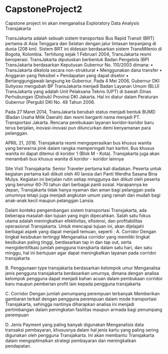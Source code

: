 # CapstoneProject2
Capstone project ini akan menganalisa Exploratory Data Analysis Transjakarta

TransJakarta adalah sebuah sistem transportasi Bus Rapid Transit (BRT) pertama di Asia Tenggara dan Selatan dengan jalur lintasan terpanjang di dunia (208 km). Sistem BRT ini didesain berdasarkan sistem TransMilenio di Bogota, Kolombia. Terhitung sejak 1 Februari 2004, TransJakarta resmi beroperasi. TransJakarta diputuskan berbentuk Badan Pengelola (BP) TransJakarta berdasarkan Keputusan Gubernur No. 110/2003 dimana: • TransJakarta dikelola secara non-struktural • Menggunakan dana transfer • Anggaran yang fleksibel • Pendapatan yang dapat disetor • Bertanggungjawab langsung ke Gubernur. Pada 4 Mei 2006, Gubernur DKI Sutiyoso mengubah BP TransJakarta menjadi Badan Layanan Umum (BLU) TransJakarta yang adalah Unit Pelaksana Teknis (UPT) di bawah Dinas Perhubungan (Dishub) Provinsi DKI Jakarta. Hal ini diatur dalam Peraturan Gubernur (Pergub) DKI No. 48 Tahun 2006. 

Pada 27 Maret 2014, TransJakarta berubah status menjadi bentuk BUMD (Badan Usaha Milik Daerah) dan resmi berganti nama menjadi PT. Transportasi Jakarta. Rencana pembukaan layanan koridor-koridor baru terus berjalan, inovasi-inovasi pun diluncurkan demi kenyamanan para pelanggan.<br>

APRIL 21, 2016. Transjakarta resmi mengoperasikan bus khusus wanita yang berwarna pink dalam rangka memperingati hari kartini. Bus khusus wanita ini dapat ditemui di koridor 1 (Blok M - Kota). Transjakarta juga akan menambah bus khusus wanita di koridor - koridor lainnya

Site Visit Transjakarta: Senior Traveler pertama kali diadakan. Peserta untuk kegiatan pertama kali diikuti oleh 40 lansia dari Panti Werdha Sasana Bina Mulya. Kegiatan ini berjalan rutin setiap minggunya dan diikuti oleh peserta yang berumur 60-70 tahun dari berbagai panti sosial. Harapannya ke depan, Transjakarta tidak hanya nyaman dan aman bagi pelanggan pada umumnya tetapi juga menjadi angkutan umum yang ramah dan mudah bagi anak-anak kecil maupun pelanggan Lansia.

Dalam konteks pengembangan sistem transportasi Transjakarta, ada beberapa masalah dan tujuan yang ingin dipecahkan. Salah satu fokus utama adalah meningkatkan efektivitas, efisiensi, dan profitabilitas operasional Transjakarta. Untuk mencapai tujuan ini, akan dijelajahi berbagai aspek yang dapat menjadi temuan, seperti : 
A. Corridor Dengan tingkat kesibukan tertinggi 
Menganalisa corridor yang memiliki tingkat kesibukan paling tinggi, berdasarkan tap in dan tap out, serta mengidentifikasi jumlah pengguna transjkarta dalam satu hari, dan satu minggu, hal ini bertujuan agar dapat meningkatkan layanan pada corridor transjakarta

B. Penggunaan type transjakarta berdasarkan kelompok umur 
Menganalisa jenis pengguna transjakarta berdasarkan umurnya, dimana dengan analisa kelompok pengguna dapat menjadi bahan acuan dalam pembukaan corridor baru maupun pemberian profit lain kepada pengguna transjakarta

C. Corridor Dengan jumlah penumpang perempuan terbanyak
Memberikan gambaran terkait dengan pengguna perempuan dalam mode transportasi Transjakarta, sehingga nantinya diharapkan analisa ini menjadi pertimbangan dalam peningkatan fasilitas maupun armada bagi penumpang perempuan

D. Jenis Payment yang paling banyak digunakan
Menganalisis data transaksi pembayaran, khususnya dalam hal jenis kartu yang paling sering digunakan oleh pengguna Transjakarta. Ini akan membantu Transjakarta dalam mengoptimalkan strategi pembayaran dan meningkatkan pendapatan.
